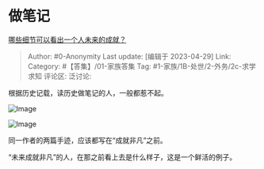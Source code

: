 # 做笔记
[哪些细节可以看出一个人未来的成就？](https://www.zhihu.com/question/264803271/answer/3005124364)

> Author: #0-Anonymity
> Last update: [编辑于 2023-04-29]
> Link:
> Category: #【答集】/01-家族答集 
> Tag: #1-家族/1B-处世/2-外务/2c-求学求知
> 评论区:
> 泛讨论:

根据历史记载，读历史做笔记的人，一般都惹不起。

![Image](https://pic1.zhimg.com/50/v2-c690ad0b1a8c0329ee92c999069fbf96_720w.jpg?source=1940ef5c)

![Image](https://picx.zhimg.com/50/v2-c4455191f59d8068a74feafb6af8551f_720w.jpg?source=1940ef5c)

同一作者的两篇手迹，应该都写在“成就非凡”之前。

“未来成就非凡”的人，在那之前看上去是什么样子，这是一个鲜活的例子。
